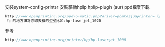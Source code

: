安裝system-config-printer
安裝驅動hplip hplip-plugin (aur)
ppd檔案下載
```java
http://www.openprinting.org/ppd-o-matic.php?driver=pbmtozjs&printer=『』&show=0
『』的地方填寫你印表機的型號比如:hp-laserjet_1020
```
參考
```java
http://www.openprinting.org/printer/hp/hp-laserjet_1000
```
